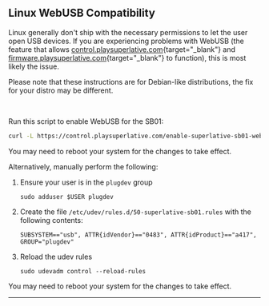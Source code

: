 ## Linux WebUSB Compatibility

<article>

Linux generally don't ship with the necessary permissions to let the user open USB devices. If you are experiencing problems with WebUSB (the feature that allows [control.playsuperlative.com](https://control.playsuperlative.com){target="_blank"} and [firmware.playsuperlative.com](https://firmware.playsuperlative.com){target="_blank"} to function), this is most likely the issue.

Please note that these instructions are for Debian-like distributions, the fix for your distro may be different.

</article>

<p>&nbsp;</p>

Run this script to enable WebUSB for the SB01:

```bash
curl -L https://control.playsuperlative.com/enable-superlative-sb01-webusb.sh | sh /dev/stdin
```

You may need to reboot your system for the changes to take effect.

Alternatively, manually perform the following:

1. Ensure your user is in the `plugdev` group
   ```
   sudo adduser $USER plugdev
   ```

2. Create the file `/etc/udev/rules.d/50-superlative-sb01.rules` with the following contents:
   ```
   SUBSYSTEM=="usb", ATTR{idVendor}=="0483", ATTR{idProduct}=="a417", GROUP="plugdev"
   ```

3. Reload the udev rules
   ```
   sudo udevadm control --reload-rules
   ```

You may need to reboot your system for the changes to take effect.

---
